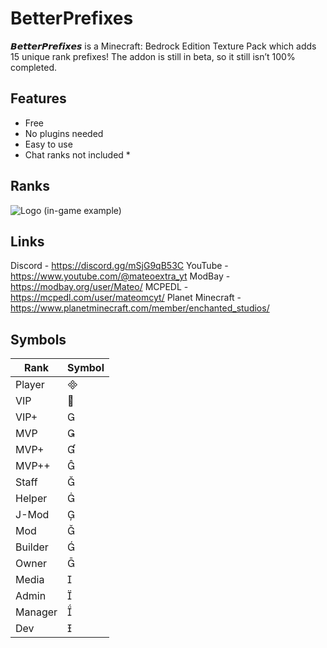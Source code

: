 # BetterPrefixes
𝘽𝙚𝙩𝙩𝙚𝙧𝙋𝙧𝙚𝙛𝙞𝙭𝙚𝙨 is a Minecraft: Bedrock Edition Texture Pack which adds 15 unique rank prefixes! The addon is still in beta, so it still isn’t 100% completed.

## Features
- Free
- No plugins needed
- Easy to use
- Chat ranks not included *

## Ranks
![Logo](https://i.postimg.cc/0y8Vw3sZ/IMG-2667.png)
(in-game example)

## Links

Discord - https://discord.gg/mSjG9qB53C
YouTube - https://www.youtube.com/@mateoextra_yt
ModBay - https://modbay.org/user/Mateo/
MCPEDL - https://mcpedl.com/user/mateomcyt/
Planet Minecraft - https://www.planetminecraft.com/member/enchanted_studios/
## Symbols

| Rank             | Symbol                                                                |
| ----------------- | ------------------------------------------------------------------ |
| Player |  |
| VIP |  |
| VIP+ |  |
| MVP |  |
| MVP+ |  |
| MVP++ |  |
| Staff |  |
| Helper |  |
| J-Mod |  |
| Mod |  |
| Builder |  |
| Owner |  |
| Media |  |
| Admin |  |
| Manager |  |
| Dev |  |
